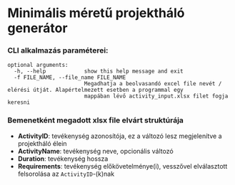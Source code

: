# Minimális méretű projektháló generátor

### CLI alkalmazás paraméterei:
```
optional arguments:
  -h, --help            show this help message and exit
  -f FILE_NAME, --file_name FILE_NAME
                        Megadhatja a beolvasandó excel file nevét / elérési útját. Alapértelmezett esetben a programmal egy     
                        mappában lévő activity_input.xlsx filet fogja keresni
```

### Bemenetként megadott xlsx file elvárt struktúrája
- <b>ActivityID</b>: tevékenység azonosítója, ez a változó lesz megjelenítve a projektháló élein
- <b>ActivityName</b>: tevékenység neve, opcionális változó
- <b>Duration</b>: tevékenység hossza
- <b>Requirements</b>: tevékenység előkövetelménye(i), vesszővel elválasztott felsorolása az `ActivityID`-(k)nak
